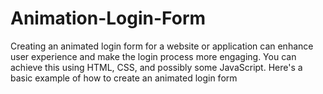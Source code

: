 # Animation-Login-Form
Creating an animated login form for a website or application can enhance user experience and make the login process more engaging. You can achieve this using HTML, CSS, and possibly some JavaScript. Here's a basic example of how to create an animated login form
